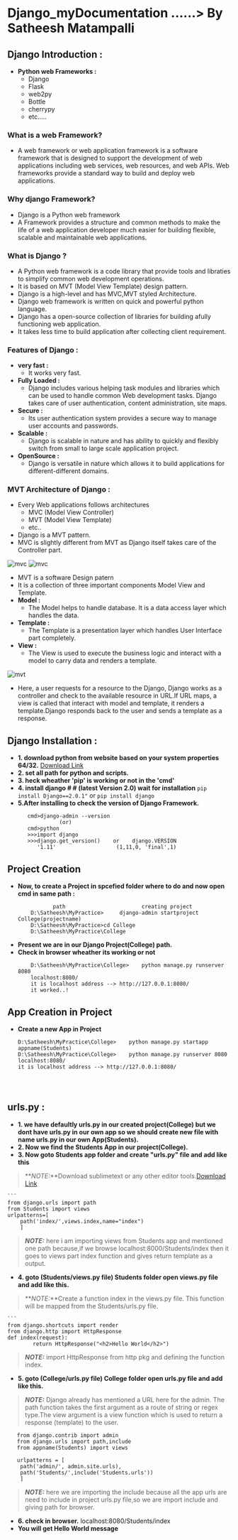 # Django_myDocumentation   ......> By Satheesh Matampalli
## Django Introduction :

* **Python web Frameworks :**
  * Django
  * Flask
  * web2py
  * Bottle
  * cherrypy
  * etc.....
### What is a web Framework?
 * A web framework or web application framework is a software framework that is designed to support the development of web applications including web services, web resources, and web APIs. Web frameworks provide a standard way to build and deploy web applications.
 
### Why django Framework?
 * Django is a Python web framework
 * A Framework provides a structure and common methods to make the life of a web application developer much easier for building    flexible, scalable and maintainable web applications.

### What is Django ?

* A Python web framework is a code library that provide tools and libraties to simplify common web development operations.
* It is based on MVT (Model View Template) design pattern.
* Django is a high-level and has MVC,MVT styled Architecture.
* Django web framework is written on quick and powerful python language.
* Django has a open-source collection of libraries for building afully functioning web application.
* It takes less time to build application after collecting client requirement.

### Features of Django :

 * **very fast  :**
   * It works very fast.
 * **Fully Loaded  :**
   * Django includes various helping task modules and libraries which can be used to handle common Web development tasks. Django takes care of user authentication, content administration, site maps.
 * **Secure  :**
   * Its user authentication system provides a secure way to manage user accounts and passwords.
 * **Scalable  :**
   * Django is scalable in nature and has ability to quickly and flexibly switch from small to large scale application project.
* **OpenSource  :**
  * Django is versatile in nature which allows it to build applications for different-different domains.
  

### MVT Architecture of Django  :

* Every Web applications follows architectures
  * MVC (Model View Controller)
  * MVT (Model View Template)
  * etc..
* Django is a MVT pattern.
* MVC is slightly different from MVT as Django itself takes care of the Controller part.
<img src='mvc.PNG' alt='mvc' />

<img src='mvt1.PNG' alt='mvc' />



* MVT is a software Design patern
* It is a collection of three important components Model View and Template.
* **Model  :**
  * The Model helps to handle database. It is a data access layer which handles the data.
* **Template  :**
  * The Template is a presentation layer which handles User Interface part completely.
* **View  :**
  * The View is used to execute the business logic and interact with a model to carry data and renders a template.

<img src='mvt.png' alt='mvt' />
  
* Here, a user requests for a resource to the Django, Django works as a controller and check to the available resource in URL.If URL maps, a view is called that interact with model and template, it renders a template.Django responds back to the user and sends a template as a response.

## **Django Installation :**
  * **1. download python from website based on your system properties 64/32.** [Download Link](https://www.python.org/downloads/windows/)
  * **2. set all path for python and scripts.**
  * **3. heck wheather 'pip' is working or not in the 'cmd'**
  * **4. install django # # (latest Version 2.0) wait for installation**
      `pip install Django==2.0.1"` or `pip install django`
  * **5.After installing to check the version of Django Framework.**
    ```
       cmd>django-admin --version
                 (or)
       cmd>python
       >>>import django
       >>>django.get_version()    or    django.VERSION
          '1.11'                   (1,11,0, 'final',1)
## **Project Creation**
* **Now, to create a Project in spcefied folder where to do and now open cmd in same path :**
	```
			   path		                   creating project
	    D:\Satheesh\MyPractice>     django-admin startproject College(projectname)
	    D:\Satheesh\MyPractice>cd College
	    D:\Satheesh\MyPractice\College
* **Present we are in our Django Project(College) path.**
* **Check in browser wheather its working or not**
  	```
	    D:\Satheesh\MyPractice\College>    python manage.py runserver 8080
	    localhost:8080/
	    it is localhost address --> http://127.0.0.1:8080/
	    it worked..!
  
## **App Creation in Project**
* **Create a new App in Project**
	```
	D:\Satheesh\MyPractice\College>    python manage.py startapp appname(Students)
	D:\Satheesh\MyPractice\College>    python manage.py runserver 8080
	localhost:8080/
	it is localhost address --> http://127.0.0.1:8080/
	

		
## **urls.py :**
* **1. we have defaultly urls.py in  our created project(College) but we dont have urls.py in our own app so we should create new file with name urls.py in our own App(Students).**
* **2. Now we find the Students App in our project(College).**
* **3. Now goto Students app folder and create "urls.py" file and add like this**
> **_NOTE:_**Download sublimetext or any other editor tools.[Download Link](https://www.sublimetext.com/3)

  	```
	from django.urls import path
	from Students import views
	urlpatterns=[
		path('index/',views.index,name="index")
		]

> **_NOTE:_** here i am importing views from Students app and mentioned one path because,if we browse localhost:8000/Students/index then it goes to views part index function and gives return template as a output. 
* **4. goto (Students/views.py file) Students folder open views.py file and add like this.**

> **_NOTE:_**Create a function index in the views.py file. This function will be mapped from the Students/urls.py file.

	```
	from django.shortcuts import render
	from django.http import HttpResponse
	def index(request):
			return HttpResponse("<h2>Hello World</h2>")
			
> **_NOTE:_** import HttpResponse from http pkg and defining the function index.

* **5. goto (College/urls.py file) College folder open urls.py file and add like this.**
	
> **_NOTE:_** Django already has mentioned a URL here for the admin. The path function takes the first argument as a route of string or regex type.The view argument is a view function which is used to return a response (template) to the user.	
	
	
	   from django.contrib import admin
	   from django.urls import path,include
	   from appname(Students) import views
	   
	   urlpatterns = [
	   	path('admin/', admin.site.urls),
		path('Students/',include('Students.urls'))
		]

> **_NOTE:_** here we are importing the include because all the app urls are need to include in project urls.py file,so we are import include and giving path for browser.

* **6. check in browser.** localhost:8080/Students/index
* **You will get Hello World message**
